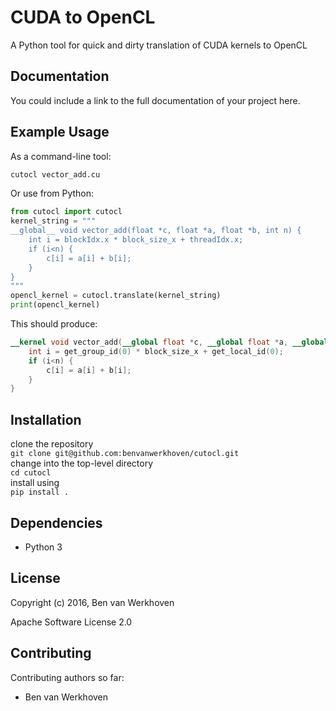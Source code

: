 CUDA to OpenCL
===============================
A Python tool for quick and dirty translation of CUDA kernels to OpenCL

Documentation
-------------
You could include a link to the full documentation of your project here.

Example Usage
-------------
As a command-line tool:  
```bash
cutocl vector_add.cu
```

Or use from Python:  
```python
from cutocl import cutocl
kernel_string = """
__global__ void vector_add(float *c, float *a, float *b, int n) {
    int i = blockIdx.x * block_size_x + threadIdx.x;
    if (i<n) {
        c[i] = a[i] + b[i];
    }
}
"""
opencl_kernel = cutocl.translate(kernel_string)
print(opencl_kernel)
```
This should produce:  
```opencl
__kernel void vector_add(__global float *c, __global float *a, __global float *b, int n) {
    int i = get_group_id(0) * block_size_x + get_local_id(0);
    if (i<n) {
        c[i] = a[i] + b[i];
    }
}
```

Installation
------------
clone the repository  
    `git clone git@github.com:benvanwerkhoven/cutocl.git`  
change into the top-level directory  
    `cd cutocl`  
install using  
    `pip install .`

Dependencies
------------
 * Python 3

License
-------
Copyright (c) 2016, Ben van Werkhoven

Apache Software License 2.0

Contributing
------------
Contributing authors so far:
* Ben van Werkhoven



